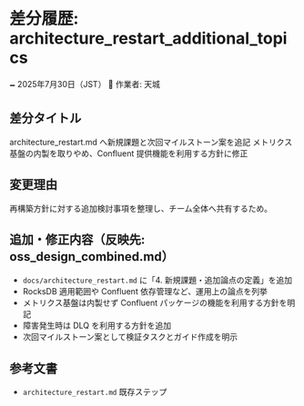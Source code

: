 # 差分履歴: architecture_restart_additional_topics

🗕 2025年7月30日（JST）
🧐 作業者: 天城

## 差分タイトル
architecture_restart.md へ新規課題と次回マイルストーン案を追記
メトリクス基盤の内製を取りやめ、Confluent 提供機能を利用する方針に修正

## 変更理由
再構築方針に対する追加検討事項を整理し、チーム全体へ共有するため。

## 追加・修正内容（反映先: oss_design_combined.md）
- `docs/architecture_restart.md` に「4. 新規課題・追加論点の定義」を追加
- RocksDB 適用範囲や Confluent 依存管理など、運用上の論点を列挙
- メトリクス基盤は内製せず Confluent パッケージの機能を利用する方針を明記
- 障害発生時は DLQ を利用する方針を追加
- 次回マイルストーン案として検証タスクとガイド作成を明示

## 参考文書
- `architecture_restart.md` 既存ステップ
